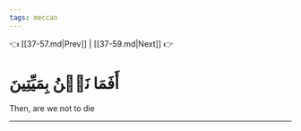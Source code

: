```yaml
---
tags: meccan
---
```


👈 [[37-57.md|Prev]] | [[37-59.md|Next]] 👉

# أَفَمَا نَحۡنُ بِمَيِّتِينَ

Then, are we not to die

---

